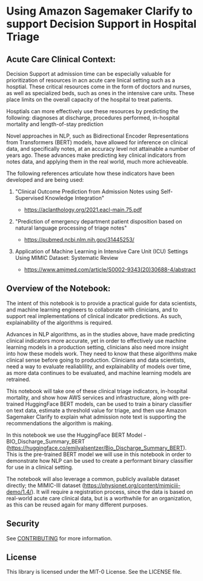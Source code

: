 # Using Amazon Sagemaker Clarify to support Decision Support in Hospital Triage

## Acute Care Clinical Context:

Decision Support at admission time can be especially valuable for prioritization of resources in acn acute care linical setting such as a hosptial. These critical resources come in the form of doctors and nurses, as well as specialized beds, such as ones in the intensive care units. These place limits on the overall capacity of the hospital to treat patients.

Hosptials can more effectively use these resources by predicting the following:
diagnoses at discharge, procedures performed, in-hospital mortality and length-of-stay prediction

Novel approaches in NLP, such as Bidirectional Encoder Representations from Transformers (BERT) models, have allowed for inference on clinical data, and specifically notes, at an accuracy level not attainable a number of years ago. These advances make predicting key clinical indicators from notes data, and applying them in the real world, much more achieveable.

The following references articulate how these indicators have been developed and are being used:

1) "Clinical Outcome Prediction from Admission Notes using Self-Supervised Knowledge Integration" 
    - https://aclanthology.org/2021.eacl-main.75.pdf

2) "Prediction of emergency department patient disposition based on natural language processing of triage notes"
    - https://pubmed.ncbi.nlm.nih.gov/31445253/    

3) Application of Machine Learning in Intensive Care Unit (ICU) Settings Using MIMIC Dataset: Systematic Review
    - https://www.amjmed.com/article/S0002-9343(20)30688-4/abstract

## Overview of the Notebook:

The intent of this notebook is to provide a practical guide for data scientists, and machine learning engineers to collaborate with clinicians, and to support real implementations of clinical indicator predictions. As such, explainability of the algorithms is required.

Advances in NLP algorithms, as in the studies above, have made predicting clinical indicators more accurate, yet in order to effectively use machine learning models in a production setting, clinicians also need more insight into how these models work. They need to know that these algorithms make clinical sense before going to production. Clinicians and data scientists, need a way to evaluate realiablility, and explainability of models over time, as more data continues to be evaluated, and machine learning models are retrained.

This notebook will take one of these clinical triage indicators, in-hospital mortality, and show how AWS services and infrastructure, along with pre-trained HuggingFace BERT models, can be used to train a binary classifier on text data, estimate a threshold value for triage, and then use Amazon Sagemaker Clarify to explain what admission note text is supporting the recommendations the algorithm is making.

In this notebook we use the HuggingFace BERT Model - BIO_Discharge_Summary_BERT (https://huggingface.co/emilyalsentzer/Bio_Discharge_Summary_BERT). This is the pre-trained BERT model we will use in this notebook in order to demonstrate how NLP can be used to create a performant binary classifier for use in a clinical setting.

The notebook will also leverage a common, publicly available dataset directly; the MIMIC-III dataset (https://physionet.org/content/mimiciii-demo/1.4/). It will require a registration process, since the data is based on real-world acute care clinical data, but is a worthwhile for an organization, as this can be reused again for many different purposes.

## Security

See [CONTRIBUTING](CONTRIBUTING.md#security-issue-notifications) for more information.

## License

This library is licensed under the MIT-0 License. See the LICENSE file.

